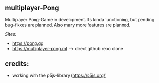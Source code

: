 ## multiplayer-Pong
Multiplayer Pong-Game in development. Its kinda functioning, but pending bug-fixxes are planned. Also many more features are planned. 

*Sites:* 
 - https://pong.gq 
 - https://multiplayer-pong.ml --> direct github repo clone

## credits:
- working with the p5js-library (https://p5js.org/)
